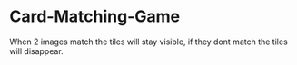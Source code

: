 # Card-Matching-Game

When 2 images match the tiles will stay visible, if they dont match the tiles will disappear.

